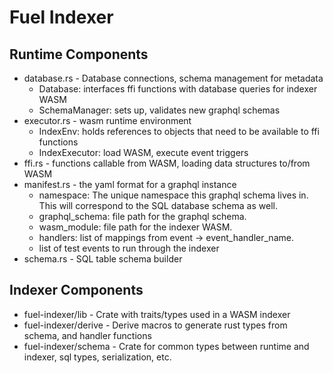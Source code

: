 # Fuel Indexer

## Runtime Components

- database.rs - Database connections, schema management for metadata
  - Database: interfaces ffi functions with database queries for indexer WASM
  - SchemaManager: sets up, validates new graphql schemas
- executor.rs - wasm runtime environment
  - IndexEnv: holds references to objects that need to be available to ffi functions
  - IndexExecutor: load WASM, execute event triggers
- ffi.rs - functions callable from WASM, loading data structures to/from WASM
- manifest.rs - the yaml format for a graphql instance
  - namespace: The unique namespace this graphql schema lives in. This will correspond to the SQL database schema as well.
  - graphql_schema: file path for the graphql schema.
  - wasm_module: file path for the indexer WASM.
  - handlers: list of mappings from event -> event_handler_name.
  - list of test events to run through the indexer
- schema.rs - SQL table schema builder

## Indexer Components

- fuel-indexer/lib - Crate with traits/types used in a WASM indexer
- fuel-indexer/derive - Derive macros to generate rust types from schema, and handler functions
- fuel-indexer/schema - Crate for common types between runtime and indexer, sql types, serialization, etc.
